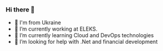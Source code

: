 ### Hi there 👋
- :star2: I'm from Ukraine
- 🔭 I’m currently working at ELEKS.
- 🌱 I’m currently learning Cloud and DevOps technologies
- 🤔 I’m looking for help with .Net and financial development
